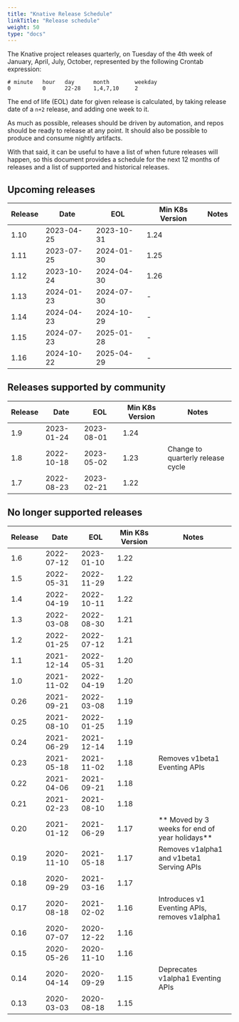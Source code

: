 ```yaml
---
title: "Knative Release Schedule"
linkTitle: "Release schedule"
weight: 50
type: "docs"
---
```


The Knative project releases quarterly, on Tuesday of the 4th week of January, April, July, October, represented by the following Crontab expression:

```
# minute   hour   day      month        weekday
0          0      22-28    1,4,7,10     2
```

The end of life (EOL) date for given release is calculated, by taking release date of a `n+2` release, and adding one week to it. 

As much as possible, releases should be driven by automation, and repos should be ready to release at any point. It should also be possible to produce and consume nightly artifacts.

With that said, it can be useful to have a list of when future releases will happen, so this document provides a schedule for the next 12 months of releases and a list of supported and historical releases.

## Upcoming releases

| Release | Date       | EOL        | Min K8s Version | Notes                    |
| ------- | ---------- | ---------- | --------------- | ------------------------ |
| 1.10    | 2023-04-25 | 2023-10-31 | 1.24            | |
| 1.11    | 2023-07-25 | 2024-01-30 | 1.25            | |
| 1.12    | 2023-10-24 | 2024-04-30 | 1.26            | |
| 1.13    | 2024-01-23 | 2024-07-30 | -               | |
| 1.14    | 2024-04-23 | 2024-10-29 | -               | |
| 1.15    | 2024-07-23 | 2025-01-28 | -               | |
| 1.16    | 2024-10-22 | 2025-04-29 | -               | |

## Releases supported by community

| Release | Date       | EOL        | Min K8s Version | Notes                    |
| ------- | ---------- | ---------- | --------------- | ------------------------ |
| 1.9     | 2023-01-24 | 2023-08-01 | 1.24            | |
| 1.8     | 2022-10-18 | 2023-05-02 | 1.23            | Change to quarterly release cycle |
| 1.7     | 2022-08-23 | 2023-02-21 | 1.22            | |

## No longer supported releases

| Release | Date       | EOL        | Min K8s Version | Notes                    |
| ------- | ---------- | ---------- | --------------- | ------------------------ |
| 1.6     | 2022-07-12 | 2023-01-10 | 1.22            | |
| 1.5     | 2022-05-31 | 2022-11-29 | 1.22            | |
| 1.4     | 2022-04-19 | 2022-10-11 | 1.22            | |
| 1.3     | 2022-03-08 | 2022-08-30 | 1.21            | |
| 1.2     | 2022-01-25 | 2022-07-12 | 1.21            | |
| 1.1     | 2021-12-14 | 2022-05-31 | 1.20            | |
| 1.0     | 2021-11-02 | 2022-04-19 | 1.20            | |
| 0.26    | 2021-09-21 | 2022-03-08 | 1.19            | |
| 0.25    | 2021-08-10 | 2022-01-25 | 1.19            | |
| 0.24    | 2021-06-29 | 2021-12-14 | 1.19            | |
| 0.23    | 2021-05-18 | 2021-11-02 | 1.18            | Removes v1beta1 Eventing APIs |
| 0.22    | 2021-04-06 | 2021-09-21 | 1.18            | |
| 0.21    | 2021-02-23 | 2021-08-10 | 1.18            | |
| 0.20    | 2021-01-12 | 2021-06-29 | 1.17            | ** Moved by 3 weeks for end of year holidays** |
| 0.19    | 2020-11-10 | 2021-05-18 | 1.17            | Removes v1alpha1 and v1beta1 Serving APIs |
| 0.18    | 2020-09-29 | 2021-03-16 | 1.17            | |
| 0.17    | 2020-08-18 | 2021-02-02 | 1.16            | Introduces v1 Eventing APIs, removes v1alpha1 |
| 0.16    | 2020-07-07 | 2020-12-22 | 1.16            | |
| 0.15    | 2020-05-26 | 2020-11-10 | 1.16            | |
| 0.14    | 2020-04-14 | 2020-09-29 | 1.15            | Deprecates v1alpha1 Eventing APIs |
| 0.13    | 2020-03-03 | 2020-08-18 | 1.15            | |
